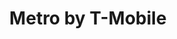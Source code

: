 ---
title: "Metro by T-Mobile"
url: /oklahoma-city/metro-by-t-mobile-northwest-expressway/
shop: mobile phone
---